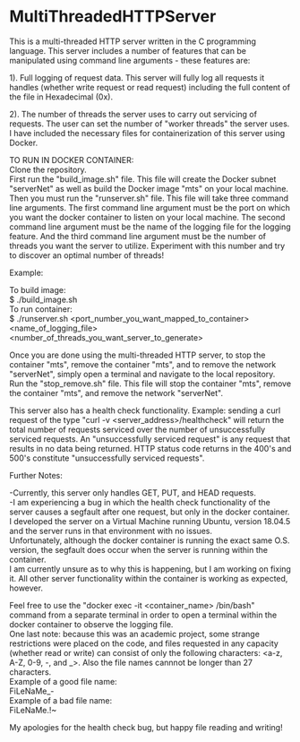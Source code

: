 # MultiThreadedHTTPServer

This is a multi-threaded HTTP server written in the C programming language.
This server includes a number of features that can be manipulated using command line arguments - these features are:  
  
1). Full logging of request data.  This server will fully log all requests it handles (whether write request or read request) including the full content of the file
in Hexadecimal (0x).  
  
2). The number of threads the server uses to carry out servicing of requests.  The user can set the number of "worker threads" the server uses.
I have included the necessary files for containerization of this server using Docker.  
  
TO RUN IN DOCKER CONTAINER:  
  Clone the repository.  
  First run the "build_image.sh" file.  This file will create the Docker subnet "serverNet" as well as build the Docker image "mts" on your local machine.  
  Then you must run the "runserver.sh" file.  This file will take three command line arguments.  The first command line argument must be the port on which you want the docker     container to listen on your local machine.  The second command line argument must be the name of the logging file for the logging feature. And the third command line argument   must be the number of threads you want the server to utilize.  Experiment with this number and try to discover an optimal number of threads!    
    
  Example:    
    
  To build image:    
  $ ./build_image.sh    
  To run container:    
  $ ./runserver.sh <port_number_you_want_mapped_to_container> <name_of_logging_file> <number_of_threads_you_want_server_to_generate>    
  
  Once you are done using the multi-threaded HTTP server, to stop the container "mts", remove the container "mts", and to remove the network "serverNet", simply open a             terminal and navigate to the local repository.  Run the "stop_remove.sh" file.  This file will stop the container "mts", remove the container "mts", and         remove the       network "serverNet".  
  
  This server also has a health check functionality.  Example:  sending a curl request of the type "curl -v <server_address>/healthcheck" will return the total number of requests serviced over the number of unsuccessfully serviced requests.  An "unsuccessfully serviced request" is any request that results in no data being returned.               HTTP status code returns in the 400's and 500's constitute "unsuccessfully serviced requests".
  
  Further Notes:  
    
  -Currently, this server only handles GET, PUT, and HEAD requests.  
  -I am experiencing a bug in which the health check functionality of the server causes a segfault after one request, but only in the docker container.  
   I developed the server on a Virtual Machine running Ubuntu, version 18.04.5 and the server runs in that environment with no issues.   
   Unfortunately, although the docker container is running the exact same O.S. version, the segfault does occur when the server is running within the container.  
   I am currently unsure as to why this is happening, but I am working on fixing it.  All other server functionality within the container is working as expected, however.
   
 Feel free to use the "docker exec -it <container_name> /bin/bash" command from a separate terminal in order to open a terminal within the docker container to observe the logging file.  
 One last note: because this was an academic project, some strange restrictions were placed on the code, and files requested in any capacity (whether read or write) can consist                 of only the following characters: <a-z, A-Z, 0-9, -, and \_>. Also the file names cannnot be longer than 27 characters.  
 Example of a good file name:      
 FiLeNaMe\_-  
 Example of a bad file name:    
 FiLeNaMe.!~  
 
   
 My apologies for the health check bug, but happy file reading and writing!    
 
  
  
  
 
 
  
